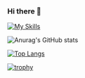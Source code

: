 ### Hi there 👋
[![My Skills](https://skillicons.dev/icons?i=js,html,css,sass,bootstrap,bash,bots,django,figma,linux,ps,powershell,py,pycharm,sublime,tailwind,vscode,windows)](https://skillicons.dev)

![Anurag's GitHub stats](https://github-readme-stats.vercel.app/api?Azazzele=anuraghazra&show_icons=true&theme=radical)

[![Top Langs](https://github-readme-stats.vercel.app/api/top-langs/?Azazzele=anuraghazra&layout=compact)](https://github.com/anuraghazra/github-readme-stats)

[![trophy](https://github-profile-trophy.vercel.app/?Azazzele=anuraghazra&theme=onedark)](https://github.com/ryo-ma/github-profile-trophy)

<!--
**Azazzele/Azazzele** is a ✨ _special_ ✨ repository because its `README.md` (this file) appears on your GitHub profile.

Here are some ideas to get you started:

- 🔭 I’m currently working on ...
- 🌱 I’m currently learning ...
- 👯 I’m looking to collaborate on ...
- 🤔 I’m looking for help with ...
- 💬 Ask me about ...
- 📫 How to reach me: ...
- 😄 Pronouns: ...
- ⚡ Fun fact: ...
-->
